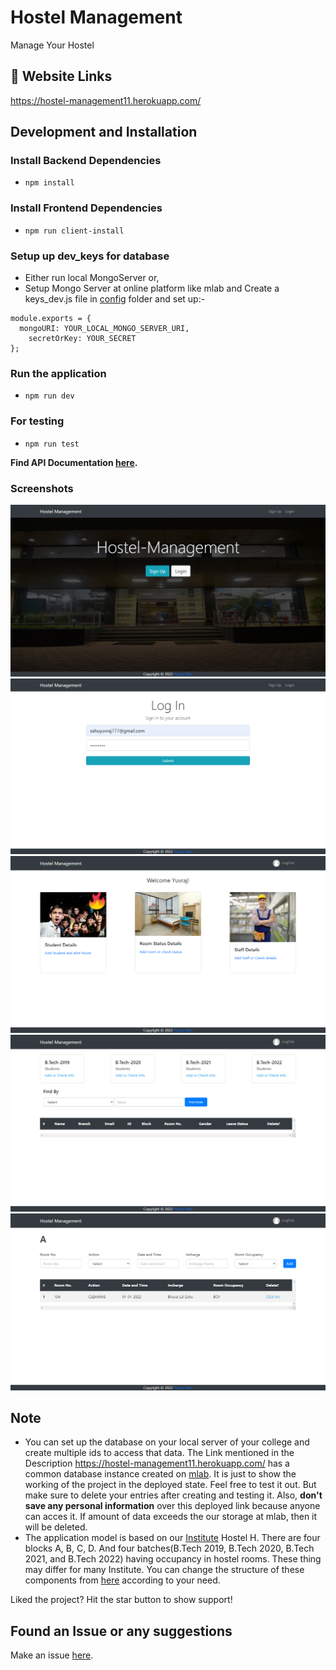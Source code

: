 # Hostel Management

Manage Your Hostel

## 🔗 Website Links

https://hostel-management11.herokuapp.com/

## Development and Installation

### Install Backend Dependencies

- `npm install`

### Install Frontend Dependencies

- `npm run client-install`

### Setup up dev_keys for database

- Either run local MongoServer or,
- Setup Mongo Server at online platform like mlab and Create a keys_dev.js file in [config](https://github.com/sahuyuvraj/Hostel-Management/tree/master/config) folder and set up:-

```
module.exports = {
  mongoURI: YOUR_LOCAL_MONGO_SERVER_URI,
	secretOrKey: YOUR_SECRET
};
```

### Run the application

- `npm run dev`

### For testing

- `npm run test`

**Find API Documentation [here](https://github.com/sahuyuvraj/Hostel-Management/blob/master/API_Endpoints.md).**

### Screenshots

![Home Page](img/homepage.png)
![Login Page](img/loginpage.png)
![Dashboard](img/dashboard.png)
![Student Details](img/studentinfo.png)
![Room Status](img/roomstatus.png)



## Note

- You can set up the database on your local server of your college and create multiple ids to access that data. The Link mentioned in the Description https://hostel-management11.herokuapp.com/ has a common database instance created on [mlab](https://mlab.com/). It is just to show the working of the project in the deployed state. Feel free to test it out. But make sure to delete your entries after creating and testing it. Also, **don't save any personal information** over this deployed link because anyone can acces it. If amount of data exceeds the our storage at mlab, then it will be deleted.
- The application model is based on our [Institute](nitrr.ac.in) Hostel H. There are four blocks A, B, C, D. And four batches(B.Tech 2019, B.Tech 2020, B.Tech 2021, and B.Tech 2022) having occupancy in hostel rooms. These thing may differ for many Institute. You can change the structure of these components from [here](https://github.com/sahuyuvraj/Hostel-Management/tree/master/client/src/components/pages) according to your need.

Liked the project? Hit the star button to show support!

## Found an Issue or any suggestions

Make an issue [here](https://github.com/sahuyuvraj/Hostel-Management/issues/new).

